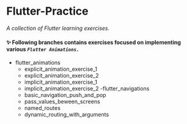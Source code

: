 # Flutter-Practice

_A collection of Flutter learning exercises._

#### ✨ Following branches contains exercises focused on implementing various _`Flutter Animations.`_

- flutter_animations
  - explicit_animation_exercise_1
  - explicit_animation_exercise_2
  - implicit_animation_exercise_1
  - implicit_animation_exercise_2
-flutter_navigations
  - basic_navigation_push_and_pop
  - pass_values_beween_screens
  - named_routes
  - dynamic_routing_with_arguments